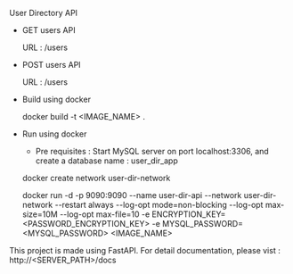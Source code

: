 User Directory API 

- GET users API

  URL : /users

- POST users API

  URL : /users

- Build using docker

  docker build -t <IMAGE_NAME> .

- Run using docker

  - Pre requisites : Start MySQL server on port localhost:3306, and create a database name : user_dir_app

  docker create network user-dir-network

  docker run -d -p 9090:9090 --name user-dir-api --network user-dir-network --restart always --log-opt mode=non-blocking --log-opt max-size=10M --log-opt max-file=10 -e ENCRYPTION_KEY=<PASSWORD_ENCRYPTION_KEY> -e MYSQL_PASSWORD=<MYSQL_PASSWORD> <IMAGE_NAME>

This project is made using FastAPI.
For detail documentation, please vist : http://<SERVER_PATH>/docs
